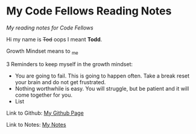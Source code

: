 # My Code Fellows Reading Notes
*My reading notes for Code Fellows*

Hi my name is ~~Tod~~ oops I meant **Todd**. 

Growth Mindset means to <sub>me</sub>

3 Reminders to keep myself in the growth mindset:

- You are going to fail. This is going to happen often. Take a break reset your brain and do not get frustrated.
- Nothing worthwhile is easy. You will struggle, but be patient and it will come together for you.
- List

Link to Github: [My Github Page](https://todd75.github.io/reading-notes/)

Link to Notes: [My Notes](https://todd75.github.io/reading-notes/class2)
